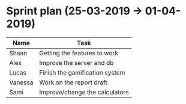 <h1>Sprint plan (25-03-2019 -> 01-04-2019)</h1>



| Name | Task |
| --- | --- |
| Shaan | Getting the features to work |
| Alex | Improve the server and db |
| Lucas | Finish the gamification system |
| Vanessa | Work on the report draft |
| Sami | Improve/change the calculators |

